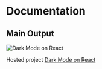 # Documentation #

## Main Output
![Dark Mode on React](https://jsiesquen.github.io/web-demos/dark-mode-react/documentation/dark-mode-react.png)

Hosted project [Dark Mode on React](https://jsiesquen.github.io/web-demos/dark-mode-react/)
